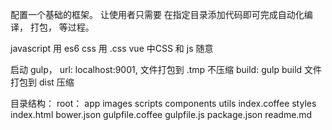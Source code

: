 配置一个基础的框架。
让使用者只需要 在指定目录添加代码即可完成自动化编译， 打包， 等过程。

javascript 用 es6
css 用 .css
vue 中CSS 和 js 随意

启动 gulp，  url: localhost:9001, 文件打包到 .tmp 不压缩
build: gulp build 文件打包到 dist 压缩

目录结构： 
root： 
    app
        images
        scripts
            components
            utils
            index.coffee
        styles
        index.html
    bower.json 
    gulpfile.coffee 
    gulpfile.js 
    package.json 
    readme.md
